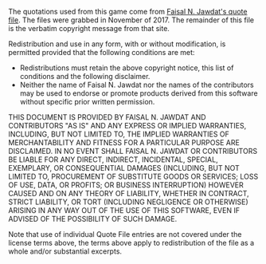 The quotations used from this game come from [Faisal N. Jawdat's quote file]( http://faisal.com/q/). The files were grabbed in November of 2017. The remainder of this file is the verbatim copyright message from that site.

Redistribution and use in any form, with or without modification, is permitted provided that the following conditions are met:

 - Redistributions must retain the above copyright notice, this list of conditions and the following disclaimer.
 - Neither the name of Faisal N. Jawdat nor the names of the contributors may be used to endorse or promote products derived from this software without specific prior written permission.

THIS DOCUMENT IS PROVIDED BY FAISAL N. JAWDAT AND CONTRIBUTORS "AS IS" AND ANY EXPRESS OR IMPLIED WARRANTIES, INCLUDING, BUT NOT LIMITED TO, THE IMPLIED WARRANTIES OF MERCHANTABILITY AND FITNESS FOR A PARTICULAR PURPOSE ARE DISCLAIMED. IN NO EVENT SHALL FAISAL N. JAWDAT OR CONTRIBUTORS BE LIABLE FOR ANY DIRECT, INDIRECT, INCIDENTAL, SPECIAL, EXEMPLARY, OR CONSEQUENTIAL DAMAGES (INCLUDING, BUT NOT LIMITED TO, PROCUREMENT OF SUBSTITUTE GOODS OR SERVICES; LOSS OF USE, DATA, OR PROFITS; OR BUSINESS INTERRUPTION) HOWEVER CAUSED AND ON ANY THEORY OF LIABILITY, WHETHER IN CONTRACT, STRICT LIABILITY, OR TORT (INCLUDING NEGLIGENCE OR OTHERWISE) ARISING IN ANY WAY OUT OF THE USE OF THIS SOFTWARE, EVEN IF ADVISED OF THE POSSIBILITY OF SUCH DAMAGE.

Note that use of individual Quote File entries are not covered under the license terms above, the terms above apply to redistribution of the file as a whole and/or substantial excerpts.
